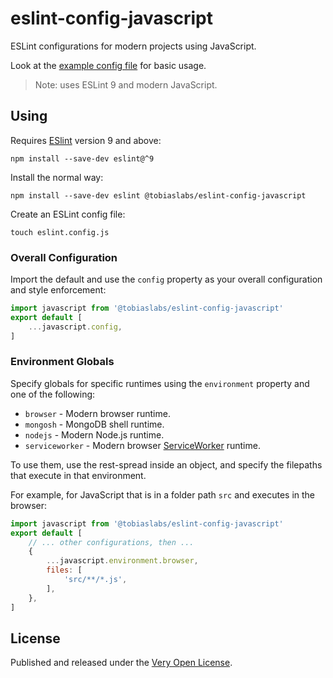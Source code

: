 # eslint-config-javascript

ESLint configurations for modern projects using JavaScript.

Look at the [example config file](./example-eslint.config.js) for basic usage.

> Note: uses ESLint 9 and modern JavaScript.

## Using

Requires [ESlint](https://eslint.org/) version 9 and above:

```shell
npm install --save-dev eslint@^9
```

Install the normal way:

```shell
npm install --save-dev eslint @tobiaslabs/eslint-config-javascript
```

Create an ESLint config file:

```shell
touch eslint.config.js
```

### Overall Configuration

Import the default and use the `config` property as your overall configuration and style enforcement:

```js
import javascript from '@tobiaslabs/eslint-config-javascript'
export default [
	...javascript.config,
]
```

### Environment Globals

Specify globals for specific runtimes using the `environment` property and one of the following:

- `browser` - Modern browser runtime.
- `mongosh` - MongoDB shell runtime.
- `nodejs` - Modern Node.js runtime.
- `serviceworker` - Modern browser [ServiceWorker](https://developer.mozilla.org/en-US/docs/Web/API/ServiceWorker) runtime.

To use them, use the rest-spread inside an object, and specify the filepaths that execute in that environment.

For example, for JavaScript that is in a folder path `src` and executes in the browser:

```js
import javascript from '@tobiaslabs/eslint-config-javascript'
export default [
	// ... other configurations, then ...
	{
		...javascript.environment.browser,
		files: [
			'src/**/*.js',
		],
	},
]
```

## License

Published and released under the [Very Open License](http://veryopenlicense.com).
